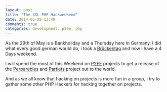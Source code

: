 ```yaml
---
layout: post
title: "The XXL PHP Hackweekend"
date: 2014-05-20 13:40
comments: true
categories: development, p2ee, php
---
```


As the 29th of May is a Bankholiday and a Thursday here in Germany. I did what every good german would do, i took a [Brückentag][1] and now i have a 4 Days weekend.

I will spend the most of this Weekend on [P2EE][2] projects to get a release of the [Perparables][3] and [Partlets][4] project out to the world.

And as we all know that hacking on projects is more fun in a group, i try to gather some other PHP Hackers for hacking together on projects.


  [1]: http://dict.leo.org/#/search=Br%C3%BCckentag
  [2]: http://p2ee.github.io/
  [3]: https://github.com/P2EE/preparables
  [4]: https://github.com/P2EE/partlets
